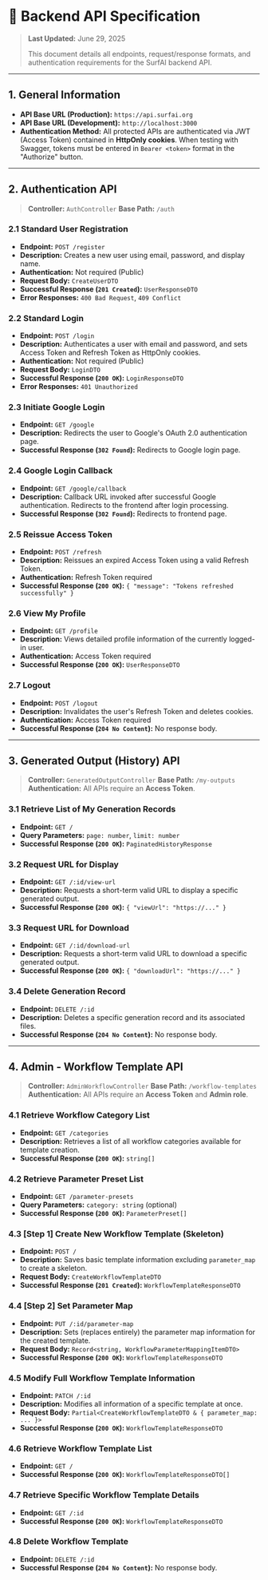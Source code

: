 # 📡 Backend API Specification

> **Last Updated:** June 29, 2025
>
> This document details all endpoints, request/response formats, and authentication requirements for the SurfAI backend API.

---

## 1. General Information

-   **API Base URL (Production):** `https://api.surfai.org`
-   **API Base URL (Development):** `http://localhost:3000`
-   **Authentication Method:** All protected APIs are authenticated via JWT (Access Token) contained in **HttpOnly cookies**. When testing with Swagger, tokens must be entered in `Bearer <token>` format in the "Authorize" button.

---

## 2. Authentication API

> **Controller:** `AuthController`
> **Base Path:** `/auth`

### 2.1 Standard User Registration
-   **Endpoint:** `POST /register`
-   **Description:** Creates a new user using email, password, and display name.
-   **Authentication:** Not required (Public)
-   **Request Body:** `CreateUserDTO`
-   **Successful Response (`201 Created`):** `UserResponseDTO`
-   **Error Responses:** `400 Bad Request`, `409 Conflict`

### 2.2 Standard Login
-   **Endpoint:** `POST /login`
-   **Description:** Authenticates a user with email and password, and sets Access Token and Refresh Token as HttpOnly cookies.
-   **Authentication:** Not required (Public)
-   **Request Body:** `LoginDTO`
-   **Successful Response (`200 OK`):** `LoginResponseDTO`
-   **Error Responses:** `401 Unauthorized`

### 2.3 Initiate Google Login
-   **Endpoint:** `GET /google`
-   **Description:** Redirects the user to Google's OAuth 2.0 authentication page.
-   **Successful Response (`302 Found`):** Redirects to Google login page.

### 2.4 Google Login Callback
-   **Endpoint:** `GET /google/callback`
-   **Description:** Callback URL invoked after successful Google authentication. Redirects to the frontend after login processing.
-   **Successful Response (`302 Found`):** Redirects to frontend page.

### 2.5 Reissue Access Token
-   **Endpoint:** `POST /refresh`
-   **Description:** Reissues an expired Access Token using a valid Refresh Token.
-   **Authentication:** Refresh Token required
-   **Successful Response (`200 OK`):** `{ "message": "Tokens refreshed successfully" }`

### 2.6 View My Profile
-   **Endpoint:** `GET /profile`
-   **Description:** Views detailed profile information of the currently logged-in user.
-   **Authentication:** Access Token required
-   **Successful Response (`200 OK`):** `UserResponseDTO`

### 2.7 Logout
-   **Endpoint:** `POST /logout`
-   **Description:** Invalidates the user's Refresh Token and deletes cookies.
-   **Authentication:** Access Token required
-   **Successful Response (`204 No Content`):** No response body.

---

## 3. Generated Output (History) API

> **Controller:** `GeneratedOutputController`
> **Base Path:** `/my-outputs`
> **Authentication:** All APIs require an **Access Token**.

### 3.1 Retrieve List of My Generation Records
-   **Endpoint:** `GET /`
-   **Query Parameters:** `page: number`, `limit: number`
-   **Successful Response (`200 OK`):** `PaginatedHistoryResponse`

### 3.2 Request URL for Display
-   **Endpoint:** `GET /:id/view-url`
-   **Description:** Requests a short-term valid URL to display a specific generated output.
-   **Successful Response (`200 OK`):** `{ "viewUrl": "https://..." }`

### 3.3 Request URL for Download
-   **Endpoint:** `GET /:id/download-url`
-   **Description:** Requests a short-term valid URL to download a specific generated output.
-   **Successful Response (`200 OK`):** `{ "downloadUrl": "https://..." }`

### 3.4 Delete Generation Record
-   **Endpoint:** `DELETE /:id`
-   **Description:** Deletes a specific generation record and its associated files.
-   **Successful Response (`204 No Content`):** No response body.

---

## 4. Admin - Workflow Template API

> **Controller:** `AdminWorkflowController`
> **Base Path:** `/workflow-templates`
> **Authentication:** All APIs require an **Access Token** and **Admin role**.

### 4.1 Retrieve Workflow Category List
-   **Endpoint:** `GET /categories`
-   **Description:** Retrieves a list of all workflow categories available for template creation.
-   **Successful Response (`200 OK`):** `string[]`

### 4.2 Retrieve Parameter Preset List
-   **Endpoint:** `GET /parameter-presets`
-   **Query Parameters:** `category: string` (optional)
-   **Successful Response (`200 OK`):** `ParameterPreset[]`

### 4.3 [Step 1] Create New Workflow Template (Skeleton)
-   **Endpoint:** `POST /`
-   **Description:** Saves basic template information excluding `parameter_map` to create a skeleton.
-   **Request Body:** `CreateWorkflowTemplateDTO`
-   **Successful Response (`201 Created`):** `WorkflowTemplateResponseDTO`

### 4.4 [Step 2] Set Parameter Map
-   **Endpoint:** `PUT /:id/parameter-map`
-   **Description:** Sets (replaces entirely) the parameter map information for the created template.
-   **Request Body:** `Record<string, WorkflowParameterMappingItemDTO>`
-   **Successful Response (`200 OK`):** `WorkflowTemplateResponseDTO`

### 4.5 Modify Full Workflow Template Information
-   **Endpoint:** `PATCH /:id`
-   **Description:** Modifies all information of a specific template at once.
-   **Request Body:** `Partial<CreateWorkflowTemplateDTO & { parameter_map: ... }>`
-   **Successful Response (`200 OK`):** `WorkflowTemplateResponseDTO`

### 4.6 Retrieve Workflow Template List
-   **Endpoint:** `GET /`
-   **Successful Response (`200 OK`):** `WorkflowTemplateResponseDTO[]`

### 4.7 Retrieve Specific Workflow Template Details
-   **Endpoint:** `GET /:id`
-   **Successful Response (`200 OK`):** `WorkflowTemplateResponseDTO`

### 4.8 Delete Workflow Template
-   **Endpoint:** `DELETE /:id`
-   **Successful Response (`204 No Content`):** No response body.